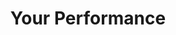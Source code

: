 ---
inv_num: 2015-007
add_credit:
url: 2015-007-your-performance
title: Your Performance
year: '2015'
display_year: '2015'
medium: Foam noodles, tailored Adidas tracksuits
dims: 140 cm x variable width x variable depth
pitch:
ps:
live_url:
youtube:
related_code:
subheading:
download:
commission:
layout: things-i-made
---